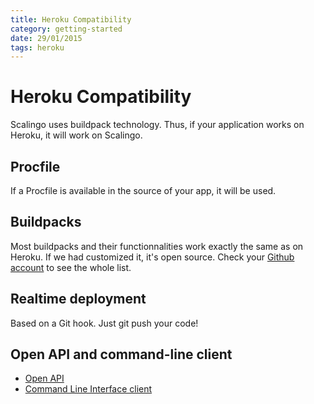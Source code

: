 ```yaml
---
title: Heroku Compatibility
category: getting-started
date: 29/01/2015
tags: heroku
---
```


# Heroku Compatibility

Scalingo uses buildpack technology. Thus, if your application works on Heroku, it will work on Scalingo.

## Procfile

If a Procfile is available in the source of your app, it will be used.

## Buildpacks

Most buildpacks and their functionnalities work exactly the same as on Heroku. If we had customized it, it's open source. Check your [Github account](https://github.com/Scalingo/) to see the whole list.

## Realtime deployment

Based on a Git hook. Just git push your code!

## Open API and command-line client

* [Open API](http://developers.scalingo.com/)
* [Command Line Interface client](http://cli.scalingo.com/)
